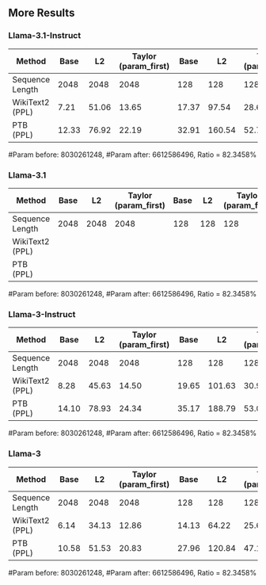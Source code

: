 ## More Results


### Llama-3.1-Instruct

| Method | Base | L2 | Taylor (param_first) | Base | L2 | Taylor (param_first) | 
| -- |  -- | -- | -- | -- | -- | -- |
| Sequence Length | 2048 | 2048 | 2048 | 128 | 128 | 128 |
| WikiText2 (PPL) |  7.21 | 51.06 | 13.65 | 17.37 | 97.54 | 28.66 |
| PTB  (PPL) | 12.33 | 76.92 | 22.19 | 32.91 | 160.54 | 52.76 |

#Param before: 8030261248, #Param after: 6612586496, Ratio = 82.3458%

### Llama-3.1

| Method | Base | L2 | Taylor (param_first) | Base | L2 | Taylor (param_first) | 
| -- |  -- | -- | -- | -- | -- | -- |
| Sequence Length | 2048 | 2048 | 2048 | 128 | 128 | 128 |
| WikiText2  (PPL) |
| PTB  (PPL) |

#Param before: 8030261248, #Param after: 6612586496, Ratio = 82.3458%

### Llama-3-Instruct

| Method | Base | L2 | Taylor (param_first) | Base | L2 | Taylor (param_first) | 
| -- |  -- | -- | -- | -- | -- | -- |
| Sequence Length | 2048 | 2048 | 2048 | 128 | 128 | 128 |
| WikiText2  (PPL) | 8.28 | 45.63 | 14.50| 19.65 | 101.63 | 30.99 |
| PTB  (PPL) | 14.10 | 78.93 | 24.34 | 35.17 | 188.79 | 53.00 |

#Param before: 8030261248, #Param after: 6612586496, Ratio = 82.3458%

### Llama-3

| Method | Base | L2 | Taylor (param_first) | Base | L2 | Taylor (param_first) | 
| -- |  -- | -- | -- | -- | -- | -- |
| Sequence Length | 2048 | 2048 | 2048 | 128 | 128 | 128 |
| WikiText2  (PPL) | 6.14 | 34.13 | 12.86 | 14.13 | 64.22 | 25.60 |
| PTB  (PPL) | 10.58 | 51.53 | 20.83 | 27.96 | 120.84 | 47.18 |

#Param before: 8030261248, #Param after: 6612586496, Ratio = 82.3458%
